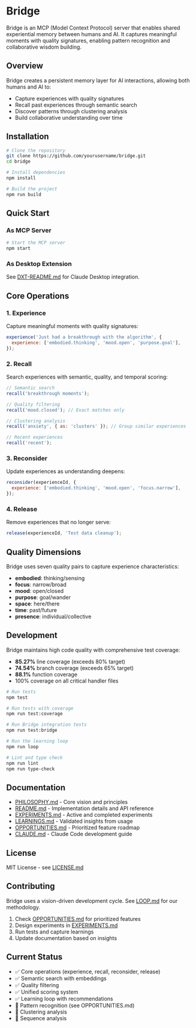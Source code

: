 # Bridge

Bridge is an MCP (Model Context Protocol) server that enables shared experiential memory between humans and AI. It
captures meaningful moments with quality signatures, enabling pattern recognition and collaborative wisdom building.

## Overview

Bridge creates a persistent memory layer for AI interactions, allowing both humans and AI to:

- Capture experiences with quality signatures
- Recall past experiences through semantic search
- Discover patterns through clustering analysis
- Build collaborative understanding over time

## Installation

```bash
# Clone the repository
git clone https://github.com/yourusername/bridge.git
cd bridge

# Install dependencies
npm install

# Build the project
npm run build
```

## Quick Start

### As MCP Server

```bash
# Start the MCP server
npm start
```

### As Desktop Extension

See [DXT-README.md](./DXT-README.md) for Claude Desktop integration.

## Core Operations

### 1. Experience

Capture meaningful moments with quality signatures:

```javascript
experience('Just had a breakthrough with the algorithm', {
  experience: ['embodied.thinking', 'mood.open', 'purpose.goal'],
});
```

### 2. Recall

Search experiences with semantic, quality, and temporal scoring:

```javascript
// Semantic search
recall('breakthrough moments');

// Quality filtering
recall('mood.closed'); // Exact matches only

// Clustering analysis
recall('anxiety', { as: 'clusters' }); // Group similar experiences

// Recent experiences
recall('recent');
```

### 3. Reconsider

Update experiences as understanding deepens:

```javascript
reconsider(experienceId, {
  experience: ['embodied.thinking', 'mood.open', 'focus.narrow'],
});
```

### 4. Release

Remove experiences that no longer serve:

```javascript
release(experienceId, 'Test data cleanup');
```

## Quality Dimensions

Bridge uses seven quality pairs to capture experience characteristics:

- **embodied**: thinking/sensing
- **focus**: narrow/broad
- **mood**: open/closed
- **purpose**: goal/wander
- **space**: here/there
- **time**: past/future
- **presence**: individual/collective

## Development

Bridge maintains high code quality with comprehensive test coverage:

- **85.27%** line coverage (exceeds 80% target)
- **74.54%** branch coverage (exceeds 65% target)
- **88.1%** function coverage
- 100% coverage on all critical handler files

```bash
# Run tests
npm test

# Run tests with coverage
npm run test:coverage

# Run Bridge integration tests
npm run test:bridge

# Run the learning loop
npm run loop

# Lint and type check
npm run lint
npm run type-check
```

## Documentation

- [PHILOSOPHY.md](./PHILOSOPHY.md) - Core vision and principles
- [README.md](./README.md) - Implementation details and API reference
- [EXPERIMENTS.md](./EXPERIMENTS.md) - Active and completed experiments
- [LEARNINGS.md](./LEARNINGS.md) - Validated insights from usage
- [OPPORTUNITIES.md](./OPPORTUNITIES.md) - Prioritized feature roadmap
- [CLAUDE.md](./CLAUDE.md) - Claude Code development guide

## License

MIT License - see [LICENSE.md](./LICENSE.md)

## Contributing

Bridge uses a vision-driven development cycle. See [LOOP.md](./LOOP.md) for our methodology.

1. Check [OPPORTUNITIES.md](./OPPORTUNITIES.md) for prioritized features
2. Design experiments in [EXPERIMENTS.md](./EXPERIMENTS.md)
3. Run tests and capture learnings
4. Update documentation based on insights

## Current Status

- ✅ Core operations (experience, recall, reconsider, release)
- ✅ Semantic search with embeddings
- ✅ Quality filtering
- ✅ Unified scoring system
- ✅ Learning loop with recommendations
- 🚧 Pattern recognition (see OPPORTUNITIES.md)
- 🚧 Clustering analysis
- 🚧 Sequence analysis
